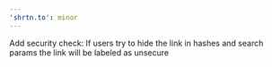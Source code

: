 ```yaml
---
'shrtn.to': minor
---
```


Add security check: If users try to hide the link in hashes and search params the link will be labeled as unsecure

